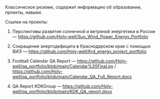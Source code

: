 Классическое резюме, содержит информацию об образовании, проекты, навыки.

Ссылки на проекты:

1) Перспективы развития солнечной и ветряной энергетики в России — https://github.com/Holy-well/Sun_Wind_Power_Energy_Portfolio

2) Сокращение энергодефицита в Краснодарском крае с помощью ВИЭ — https://github.com/Holy-well/Krd_energy_project_portfolio

3) Football Calendar QA Report — https://github.com/Holy-well/qa_portfolio/blob/main/Calendar%20Final.py / https://github.com/Holy-well/qa_portfolio/blob/main/Calendar_QA_Full_Report.docx

4) QA Report KDKGroup — https://github.com/Holy-well/qa_portfolio/blob/main/KDK_QA_report.docx
